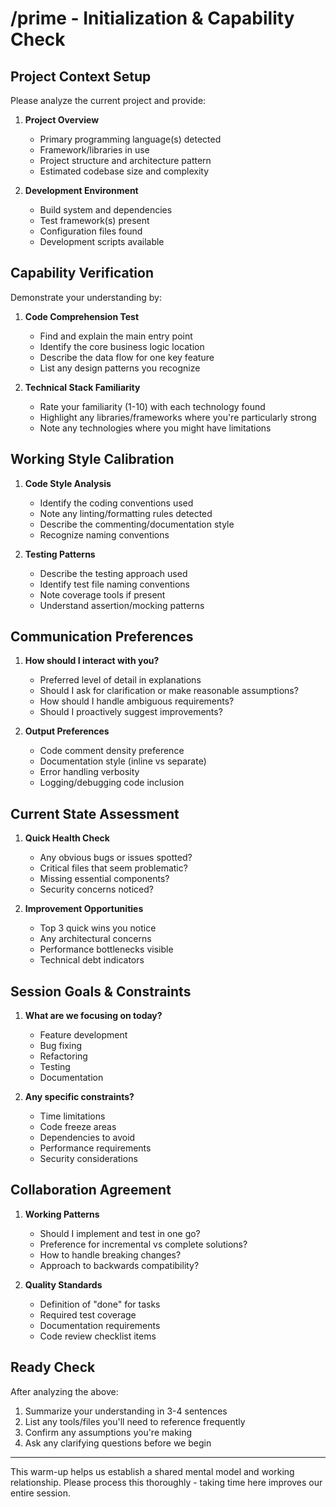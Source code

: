 # /prime - Initialization & Capability Check

## Project Context Setup
Please analyze the current project and provide:

1. **Project Overview**
   - Primary programming language(s) detected
   - Framework/libraries in use
   - Project structure and architecture pattern
   - Estimated codebase size and complexity

2. **Development Environment**
   - Build system and dependencies
   - Test framework(s) present
   - Configuration files found
   - Development scripts available

## Capability Verification
Demonstrate your understanding by:

1. **Code Comprehension Test**
   - Find and explain the main entry point
   - Identify the core business logic location
   - Describe the data flow for one key feature
   - List any design patterns you recognize

2. **Technical Stack Familiarity**
   - Rate your familiarity (1-10) with each technology found
   - Highlight any libraries/frameworks where you're particularly strong
   - Note any technologies where you might have limitations

## Working Style Calibration

1. **Code Style Analysis**
   - Identify the coding conventions used
   - Note any linting/formatting rules detected
   - Describe the commenting/documentation style
   - Recognize naming conventions

2. **Testing Patterns**
   - Describe the testing approach used
   - Identify test file naming conventions
   - Note coverage tools if present
   - Understand assertion/mocking patterns

## Communication Preferences

1. **How should I interact with you?**
   - Preferred level of detail in explanations
   - Should I ask for clarification or make reasonable assumptions?
   - How should I handle ambiguous requirements?
   - Should I proactively suggest improvements?

2. **Output Preferences**
   - Code comment density preference
   - Documentation style (inline vs separate)
   - Error handling verbosity
   - Logging/debugging code inclusion

## Current State Assessment

1. **Quick Health Check**
   - Any obvious bugs or issues spotted?
   - Critical files that seem problematic?
   - Missing essential components?
   - Security concerns noticed?

2. **Improvement Opportunities**
   - Top 3 quick wins you notice
   - Any architectural concerns
   - Performance bottlenecks visible
   - Technical debt indicators

## Session Goals & Constraints

1. **What are we focusing on today?**
   - Feature development
   - Bug fixing
   - Refactoring
   - Testing
   - Documentation

2. **Any specific constraints?**
   - Time limitations
   - Code freeze areas
   - Dependencies to avoid
   - Performance requirements
   - Security considerations

## Collaboration Agreement

1. **Working Patterns**
   - Should I implement and test in one go?
   - Preference for incremental vs complete solutions?
   - How to handle breaking changes?
   - Approach to backwards compatibility?

2. **Quality Standards**
   - Definition of "done" for tasks
   - Required test coverage
   - Documentation requirements
   - Code review checklist items

## Ready Check
After analyzing the above:
1. Summarize your understanding in 3-4 sentences
2. List any tools/files you'll need to reference frequently
3. Confirm any assumptions you're making
4. Ask any clarifying questions before we begin

---
This warm-up helps us establish a shared mental model and working relationship. Please process this thoroughly - taking time here improves our entire session.